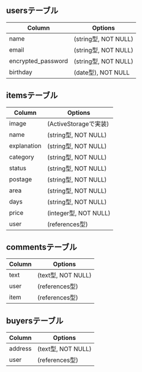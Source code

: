 ## usersテーブル

| Column             | Options             |
| ------------------ | ------------------- |
| name               | (string型, NOT NULL) |
| email              | (string型, NOT NULL) |
| encrypted_password | (string型, NOT NULL) |
| birthday           | (date型), NOT NULL   |

## itemsテーブル

| Column      | Options               |
| ----------- | --------------------- |
| image       | (ActiveStorageで実装)  |
| name        | (string型, NOT NULL)  |
| explanation | (string型, NOT NULL)  |
| category    | (string型, NOT NULL)  |
| status      | (string型, NOT NULL)  |
| postage     | (string型, NOT NULL)  |
| area        | (string型, NOT NULL)  |
| days        | (string型, NOT NULL)  |
| price       | (integer型, NOT NULL) |
| user        | (references型)        |

## commentsテーブル

| Column | Options            |
| ------ | ------------------ |
| text   | (text型, NOT NULL) |
| user   | (references型)     |
| item   | (references型)     |

## buyersテーブル

| Column  | Options            |
| ------- | ------------------ |
| address | (text型, NOT NULL) |
| user    | (references型)     |